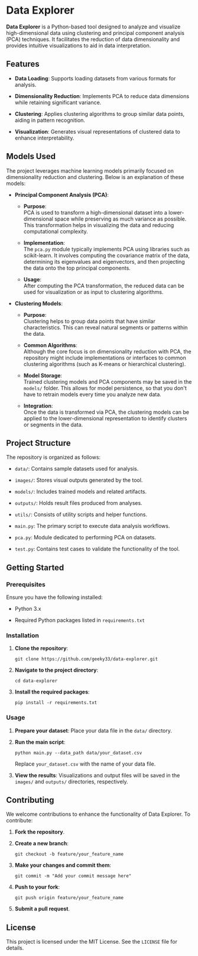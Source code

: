 Data Explorer
=============

**Data Explorer** is a Python-based tool designed to analyze and visualize high-dimensional data using clustering and principal component analysis (PCA) techniques. It facilitates the reduction of data dimensionality and provides intuitive visualizations to aid in data interpretation.

Features
--------

-   **Data Loading**: Supports loading datasets from various formats for analysis.

-   **Dimensionality Reduction**: Implements PCA to reduce data dimensions while retaining significant variance.

-   **Clustering**: Applies clustering algorithms to group similar data points, aiding in pattern recognition.

-   **Visualization**: Generates visual representations of clustered data to enhance interpretability.

Models Used
-----------

The project leverages machine learning models primarily focused on dimensionality reduction and clustering. Below is an explanation of these models:

-   **Principal Component Analysis (PCA)**:

    -   **Purpose**:\
        PCA is used to transform a high-dimensional dataset into a lower-dimensional space while preserving as much variance as possible. This transformation helps in visualizing the data and reducing computational complexity.

    -   **Implementation**:\
        The `pca.py` module typically implements PCA using libraries such as scikit-learn. It involves computing the covariance matrix of the data, determining its eigenvalues and eigenvectors, and then projecting the data onto the top principal components.

    -   **Usage**:\
        After computing the PCA transformation, the reduced data can be used for visualization or as input to clustering algorithms.

-   **Clustering Models**:

    -   **Purpose**:\
        Clustering helps to group data points that have similar characteristics. This can reveal natural segments or patterns within the data.

    -   **Common Algorithms**:\
        Although the core focus is on dimensionality reduction with PCA, the repository might include implementations or interfaces to common clustering algorithms (such as K-means or hierarchical clustering).

    -   **Model Storage**:\
        Trained clustering models and PCA components may be saved in the `models/` folder. This allows for model persistence, so that you don't have to retrain models every time you analyze new data.

    -   **Integration**:\
        Once the data is transformed via PCA, the clustering models can be applied to the lower-dimensional representation to identify clusters or segments in the data.

Project Structure
-----------------

The repository is organized as follows:

-   `data/`: Contains sample datasets used for analysis.

-   `images/`: Stores visual outputs generated by the tool.

-   `models/`: Includes trained models and related artifacts.

-   `outputs/`: Holds result files produced from analyses.

-   `utils/`: Consists of utility scripts and helper functions.

-   `main.py`: The primary script to execute data analysis workflows.

-   `pca.py`: Module dedicated to performing PCA on datasets.

-   `test.py`: Contains test cases to validate the functionality of the tool.

Getting Started
---------------

### Prerequisites

Ensure you have the following installed:

-   Python 3.x

-   Required Python packages listed in `requirements.txt`

### Installation

1.  **Clone the repository**:

    `git clone https://github.com/geeky33/data-explorer.git`

2.  **Navigate to the project directory**:

    `cd data-explorer`

3.  **Install the required packages**:


    `pip install -r requirements.txt`

### Usage

1.  **Prepare your dataset**: Place your data file in the `data/` directory.

2.  **Run the main script**:


    `python main.py --data_path data/your_dataset.csv`

    Replace `your_dataset.csv` with the name of your data file.

3.  **View the results**: Visualizations and output files will be saved in the `images/` and `outputs/` directories, respectively.

Contributing
------------

We welcome contributions to enhance the functionality of Data Explorer. To contribute:

1.  **Fork the repository**.

2.  **Create a new branch**:


    `git checkout -b feature/your_feature_name`

3.  **Make your changes and commit them**:


    `git commit -m "Add your commit message here"`

4.  **Push to your fork**:


    `git push origin feature/your_feature_name`

5.  **Submit a pull request**.

License
-------

This project is licensed under the MIT License. See the `LICENSE` file for details.